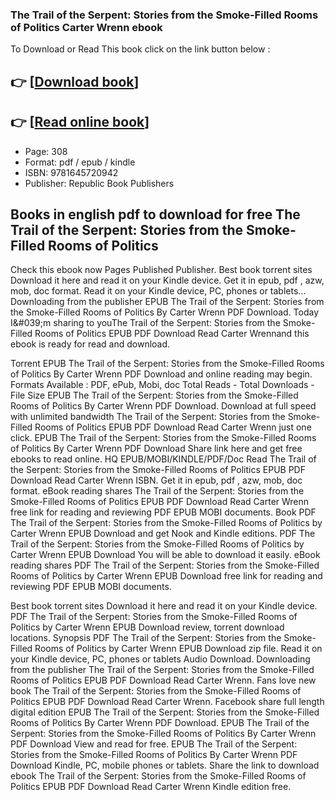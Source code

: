 ### The Trail of the Serpent: Stories from the Smoke-Filled Rooms of Politics Carter Wrenn ebook

To Download or Read This book click on the link button below :

## 👉  [**[Download book](http://filesbooks.info/download.php?group=book&from=github.com&id=721205&lnk=1081 "Download book")**]

## 👉  [**[Read online book](http://filesbooks.info/download.php?group=book&from=github.com&id=721205&lnk=1081 "Read online book")**]


* Page: 308
* Format: pdf / epub / kindle
* ISBN: 9781645720942
* Publisher: Republic Book Publishers



## Books in english pdf to download for free The Trail of the Serpent: Stories from the Smoke-Filled Rooms of Politics


Check this ebook now Pages Published Publisher. Best book torrent sites Download it here and read it on your Kindle device. Get it in epub, pdf , azw, mob, doc format. Read it on your Kindle device, PC, phones or tablets... Downloading from the publisher EPUB The Trail of the Serpent: Stories from the Smoke-Filled Rooms of Politics By Carter Wrenn PDF Download. Today I&amp;#039;m sharing to youThe Trail of the Serpent: Stories from the Smoke-Filled Rooms of Politics EPUB PDF Download Read Carter Wrennand this ebook is ready for read and download.

Torrent EPUB The Trail of the Serpent: Stories from the Smoke-Filled Rooms of Politics By Carter Wrenn PDF Download and online reading may begin. Formats Available : PDF, ePub, Mobi, doc Total Reads - Total Downloads - File Size EPUB The Trail of the Serpent: Stories from the Smoke-Filled Rooms of Politics By Carter Wrenn PDF Download. Download at full speed with unlimited bandwidth The Trail of the Serpent: Stories from the Smoke-Filled Rooms of Politics EPUB PDF Download Read Carter Wrenn just one click. EPUB The Trail of the Serpent: Stories from the Smoke-Filled Rooms of Politics By Carter Wrenn PDF Download Share link here and get free ebooks to read online. HQ EPUB/MOBI/KINDLE/PDF/Doc Read The Trail of the Serpent: Stories from the Smoke-Filled Rooms of Politics EPUB PDF Download Read Carter Wrenn ISBN. Get it in epub, pdf , azw, mob, doc format. eBook reading shares The Trail of the Serpent: Stories from the Smoke-Filled Rooms of Politics EPUB PDF Download Read Carter Wrenn free link for reading and reviewing PDF EPUB MOBI documents. Book PDF The Trail of the Serpent: Stories from the Smoke-Filled Rooms of Politics by Carter Wrenn EPUB Download and get Nook and Kindle editions. PDF The Trail of the Serpent: Stories from the Smoke-Filled Rooms of Politics by Carter Wrenn EPUB Download You will be able to download it easily. eBook reading shares PDF The Trail of the Serpent: Stories from the Smoke-Filled Rooms of Politics by Carter Wrenn EPUB Download free link for reading and reviewing PDF EPUB MOBI documents.

Best book torrent sites Download it here and read it on your Kindle device. PDF The Trail of the Serpent: Stories from the Smoke-Filled Rooms of Politics by Carter Wrenn EPUB Download review, torrent download locations. Synopsis PDF The Trail of the Serpent: Stories from the Smoke-Filled Rooms of Politics by Carter Wrenn EPUB Download zip file. Read it on your Kindle device, PC, phones or tablets Audio Download. Downloading from the publisher The Trail of the Serpent: Stories from the Smoke-Filled Rooms of Politics EPUB PDF Download Read Carter Wrenn. Fans love new book The Trail of the Serpent: Stories from the Smoke-Filled Rooms of Politics EPUB PDF Download Read Carter Wrenn. Facebook share full length digital edition EPUB The Trail of the Serpent: Stories from the Smoke-Filled Rooms of Politics By Carter Wrenn PDF Download. EPUB The Trail of the Serpent: Stories from the Smoke-Filled Rooms of Politics By Carter Wrenn PDF Download View and read for free. EPUB The Trail of the Serpent: Stories from the Smoke-Filled Rooms of Politics By Carter Wrenn PDF Download Kindle, PC, mobile phones or tablets. Share the link to download ebook The Trail of the Serpent: Stories from the Smoke-Filled Rooms of Politics EPUB PDF Download Read Carter Wrenn Kindle edition free.





